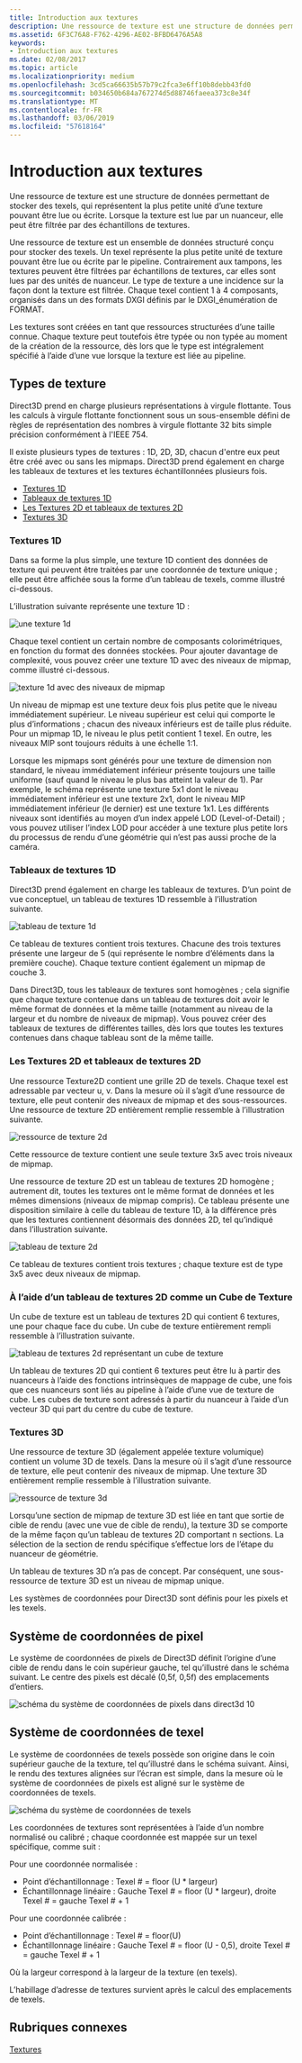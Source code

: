 ```yaml
---
title: Introduction aux textures
description: Une ressource de texture est une structure de données permettant de stocker des texels, qui représentent la plus petite unité d’une texture pouvant être lue ou écrite. Lorsque la texture est lue par un nuanceur, elle peut être filtrée par des échantillons de textures.
ms.assetid: 6F3C76A8-F762-4296-AE02-BFBD6476A5A8
keywords:
- Introduction aux textures
ms.date: 02/08/2017
ms.topic: article
ms.localizationpriority: medium
ms.openlocfilehash: 3cd5ca66635b57b79c2fca3e6ff10b8debb43fd0
ms.sourcegitcommit: b034650b684a767274d5d88746faeea373c8e34f
ms.translationtype: MT
ms.contentlocale: fr-FR
ms.lasthandoff: 03/06/2019
ms.locfileid: "57618164"
---
```

# <a name="introduction-to-textures"></a>Introduction aux textures


Une ressource de texture est une structure de données permettant de stocker des texels, qui représentent la plus petite unité d’une texture pouvant être lue ou écrite. Lorsque la texture est lue par un nuanceur, elle peut être filtrée par des échantillons de textures.

Une ressource de texture est un ensemble de données structuré conçu pour stocker des texels. Un texel représente la plus petite unité de texture pouvant être lue ou écrite par le pipeline. Contrairement aux tampons, les textures peuvent être filtrées par échantillons de textures, car elles sont lues par des unités de nuanceur. Le type de texture a une incidence sur la façon dont la texture est filtrée. Chaque texel contient 1 à 4 composants, organisés dans un des formats DXGI définis par le DXGI\_énumération de FORMAT.

Les textures sont créées en tant que ressources structurées d’une taille connue. Chaque texture peut toutefois être typée ou non typée au moment de la création de la ressource, dès lors que le type est intégralement spécifié à l’aide d’une vue lorsque la texture est liée au pipeline.

## <a name="span-idtexturetypesspanspan-idtexturetypesspanspan-idtexturetypesspantexture-types"></a><span id="Texture_Types"></span><span id="texture_types"></span><span id="TEXTURE_TYPES"></span>Types de texture


Direct3D prend en charge plusieurs représentations à virgule flottante. Tous les calculs à virgule flottante fonctionnent sous un sous-ensemble défini de règles de représentation des nombres à virgule flottante 32 bits simple précision conformément à l'IEEE 754.

Il existe plusieurs types de textures : 1D, 2D, 3D, chacun d'entre eux peut être créé avec ou sans les mipmaps. Direct3D prend également en charge les tableaux de textures et les textures échantillonnées plusieurs fois.

-   [Textures 1D](#texture1d-resource)
-   [Tableaux de textures 1D](#texture1d-array-resource)
-   [Les Textures 2D et tableaux de textures 2D](#texture2d-resource)
-   [Textures 3D](#texture3d-resource)

### <a name="span-idtexture1dresourcespanspan-idtexture1dresourcespanspan-idtexture1dresourcespanspan-idtexture1d-resourcespan1d-textures"></a><span id="Texture1D_Resource"></span><span id="texture1d_resource"></span><span id="TEXTURE1D_RESOURCE"></span><span id="texture1d-resource"></span>Textures 1D

Dans sa forme la plus simple, une texture 1D contient des données de texture qui peuvent être traitées par une coordonnée de texture unique ; elle peut être affichée sous la forme d’un tableau de texels, comme illustré ci-dessous.

L’illustration suivante représente une texture 1D :

![une texture 1d](images/d3d10-1d-texture.png)

Chaque texel contient un certain nombre de composants colorimétriques, en fonction du format des données stockées. Pour ajouter davantage de complexité, vous pouvez créer une texture 1D avec des niveaux de mipmap, comme illustré ci-dessous.

![texture 1d avec des niveaux de mipmap](images/d3d10-resource-texture1d.png)

Un niveau de mipmap est une texture deux fois plus petite que le niveau immédiatement supérieur. Le niveau supérieur est celui qui comporte le plus d’informations ; chacun des niveaux inférieurs est de taille plus réduite. Pour un mipmap 1D, le niveau le plus petit contient 1 texel. En outre, les niveaux MIP sont toujours réduits à une échelle 1:1.

Lorsque les mipmaps sont générés pour une texture de dimension non standard, le niveau immédiatement inférieur présente toujours une taille uniforme (sauf quand le niveau le plus bas atteint la valeur de 1). Par exemple, le schéma représente une texture 5x1 dont le niveau immédiatement inférieur est une texture 2x1, dont le niveau MIP immédiatement inférieur (le dernier) est une texture 1x1. Les différents niveaux sont identifiés au moyen d’un index appelé LOD (Level-of-Detail) ; vous pouvez utiliser l’index LOD pour accéder à une texture plus petite lors du processus de rendu d’une géométrie qui n’est pas aussi proche de la caméra.

### <a name="span-idtexture1darrayresourcespanspan-idtexture1darrayresourcespanspan-idtexture1darrayresourcespanspan-idtexture1d-array-resourcespan1d-texture-arrays"></a><span id="Texture1D_Array_Resource"></span><span id="texture1d_array_resource"></span><span id="TEXTURE1D_ARRAY_RESOURCE"></span><span id="texture1d-array-resource"></span>Tableaux de textures 1D

Direct3D prend également en charge les tableaux de textures. D’un point de vue conceptuel, un tableau de textures 1D ressemble à l’illustration suivante.

![tableau de texture 1d](images/d3d10-resource-texture1darray.png)

Ce tableau de textures contient trois textures. Chacune des trois textures présente une largeur de 5 (qui représente le nombre d’éléments dans la première couche). Chaque texture contient également un mipmap de couche 3.

Dans Direct3D, tous les tableaux de textures sont homogènes ; cela signifie que chaque texture contenue dans un tableau de textures doit avoir le même format de données et la même taille (notamment au niveau de la largeur et du nombre de niveaux de mipmap). Vous pouvez créer des tableaux de textures de différentes tailles, dès lors que toutes les textures contenues dans chaque tableau sont de la même taille.

### <a name="span-idtexture2dresourcespanspan-idtexture2dresourcespanspan-idtexture2dresourcespanspan-idtexture2d-resourcespan2d-textures-and-2d-texture-arrays"></a><span id="Texture2D_Resource"></span><span id="texture2d_resource"></span><span id="TEXTURE2D_RESOURCE"></span><span id="texture2d-resource"></span>Les Textures 2D et tableaux de textures 2D

Une ressource Texture2D contient une grille 2D de texels. Chaque texel est adressable par vecteur u, v. Dans la mesure où il s’agit d’une ressource de texture, elle peut contenir des niveaux de mipmap et des sous-ressources. Une ressource de texture 2D entièrement remplie ressemble à l’illustration suivante.

![ressource de texture 2d](images/d3d10-resource-texture2d.png)

Cette ressource de texture contient une seule texture 3x5 avec trois niveaux de mipmap.

Une ressource de texture 2D est un tableau de textures 2D homogène ; autrement dit, toutes les textures ont le même format de données et les mêmes dimensions (niveaux de mipmap compris). Ce tableau présente une disposition similaire à celle du tableau de texture 1D, à la différence près que les textures contiennent désormais des données 2D, tel qu’indiqué dans l’illustration suivante.

![tableau de texture 2d](images/d3d10-resource-texture2darray.png)

Ce tableau de textures contient trois textures ; chaque texture est de type 3x5 avec deux niveaux de mipmap.

### <a name="span-idtexture2darrayresourceasatexturecubespanspan-idtexture2darrayresourceasatexturecubespanspan-idtexture2darrayresourceasatexturecubespanusing-a-2d-texture-array-as-a-texture-cube"></a><span id="Texture2DArray_Resource_as_a_Texture_Cube"></span><span id="texture2darray_resource_as_a_texture_cube"></span><span id="TEXTURE2DARRAY_RESOURCE_AS_A_TEXTURE_CUBE"></span>À l’aide d’un tableau de textures 2D comme un Cube de Texture

Un cube de texture est un tableau de textures 2D qui contient 6 textures, une pour chaque face du cube. Un cube de texture entièrement rempli ressemble à l’illustration suivante.

![tableau de textures 2d représentant un cube de texture](images/d3d10-resource-texturecube.png)

Un tableau de textures 2D qui contient 6 textures peut être lu à partir des nuanceurs à l’aide des fonctions intrinsèques de mappage de cube, une fois que ces nuanceurs sont liés au pipeline à l’aide d’une vue de texture de cube. Les cubes de texture sont adressés à partir du nuanceur à l’aide d’un vecteur 3D qui part du centre du cube de texture.

### <a name="span-idtexture3dresourcespanspan-idtexture3dresourcespanspan-idtexture3dresourcespanspan-idtexture3d-resourcespan3d-textures"></a><span id="Texture3D_Resource"></span><span id="texture3d_resource"></span><span id="TEXTURE3D_RESOURCE"></span><span id="texture3d-resource"></span>Textures 3D

Une ressource de texture 3D (également appelée texture volumique) contient un volume 3D de texels. Dans la mesure où il s’agit d’une ressource de texture, elle peut contenir des niveaux de mipmap. Une texture 3D entièrement remplie ressemble à l’illustration suivante.

![ressource de texture 3d](images/d3d10-resource-texture3d.png)

Lorsqu’une section de mipmap de texture 3D est liée en tant que sortie de cible de rendu (avec une vue de cible de rendu), la texture 3D se comporte de la même façon qu’un tableau de textures 2D comportant n sections. La sélection de la section de rendu spécifique s’effectue lors de l’étape du nuanceur de géométrie.

Un tableau de textures 3D n’a pas de concept. Par conséquent, une sous-ressource de texture 3D est un niveau de mipmap unique.

Les systèmes de coordonnées pour Direct3D sont définis pour les pixels et les texels.

## <a name="span-idpixelspanspan-idpixelspanspan-idpixelspanpixel-coordinate-system"></a><span id="Pixel"></span><span id="pixel"></span><span id="PIXEL"></span>Système de coordonnées de pixel


Le système de coordonnées de pixels de Direct3D définit l’origine d’une cible de rendu dans le coin supérieur gauche, tel qu’illustré dans le schéma suivant. Le centre des pixels est décalé (0,5f, 0,5f) des emplacements d’entiers.

![schéma du système de coordonnées de pixels dans direct3d 10](images/d3d10-coordspix10.png)

## <a name="span-idtexelspanspan-idtexelspanspan-idtexelspantexel-coordinate-system"></a><span id="Texel"></span><span id="texel"></span><span id="TEXEL"></span>Système de coordonnées de texel


Le système de coordonnées de texels possède son origine dans le coin supérieur gauche de la texture, tel qu’illustré dans le schéma suivant. Ainsi, le rendu des textures alignées sur l’écran est simple, dans la mesure où le système de coordonnées de pixels est aligné sur le système de coordonnées de texels.

![schéma du système de coordonnées de texels](images/d3d10-coordstex10.png)

Les coordonnées de textures sont représentées à l’aide d’un nombre normalisé ou calibré ; chaque coordonnée est mappée sur un texel spécifique, comme suit :

Pour une coordonnée normalisée :

-   Point d’échantillonnage : Texel \# = floor (U \* largeur)
-   Échantillonnage linéaire : Gauche Texel \# = floor (U \* largeur), droite Texel \# = gauche Texel \# + 1

Pour une coordonnée calibrée :

-   Point d’échantillonnage : Texel \# = floor(U)
-   Échantillonnage linéaire : Gauche Texel \# = floor (U - 0,5), droite Texel \# = gauche Texel \# + 1

Où la largeur correspond à la largeur de la texture (en texels).

L’habillage d’adresse de textures survient après le calcul des emplacements de texels.

## <a name="span-idrelated-topicsspanrelated-topics"></a><span id="related-topics"></span>Rubriques connexes


[Textures](textures.md)
